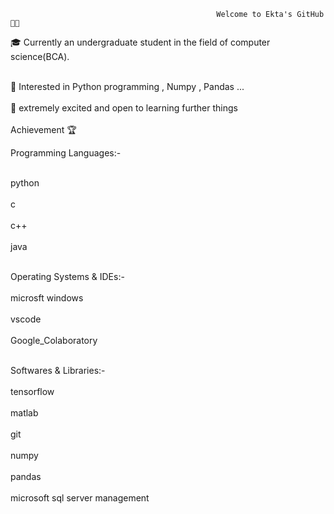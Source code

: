                                                   Welcome to Ekta's GitHub👨‍💻


🎓 Currently an undergraduate student in the field of computer science(BCA).
<br></br>

💬 Interested in Python programming , Numpy , Pandas ...
<br></br>
🧠 extremely excited and open to learning further things
<br></br>
                                                               Achievement 🏆


Programming Languages:-
<br></br>

python
<br></br>
c
<br></br>
c++
<br></br>
java
<br></br>

Operating Systems & IDEs:-
<br></br>
microsft windows
<br></br>
vscode
<br></br>
Google_Colaboratory
<br></br>

Softwares & Libraries:-
<br></br>
tensorflow
<br></br>
matlab 
<br></br>
git
<br></br>
numpy
<br></br>
pandas
<br></br>
microsoft sql server management 

